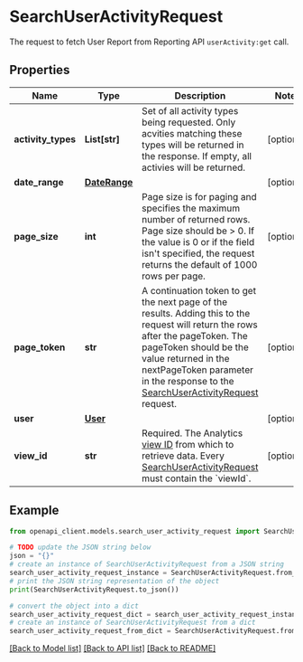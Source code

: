 # SearchUserActivityRequest

The request to fetch User Report from Reporting API `userActivity:get` call.

## Properties

Name | Type | Description | Notes
------------ | ------------- | ------------- | -------------
**activity_types** | **List[str]** | Set of all activity types being requested. Only acvities matching these types will be returned in the response. If empty, all activies will be returned. | [optional] 
**date_range** | [**DateRange**](DateRange.md) |  | [optional] 
**page_size** | **int** | Page size is for paging and specifies the maximum number of returned rows. Page size should be &gt; 0. If the value is 0 or if the field isn&#39;t specified, the request returns the default of 1000 rows per page. | [optional] 
**page_token** | **str** | A continuation token to get the next page of the results. Adding this to the request will return the rows after the pageToken. The pageToken should be the value returned in the nextPageToken parameter in the response to the [SearchUserActivityRequest](#SearchUserActivityRequest) request. | [optional] 
**user** | [**User**](User.md) |  | [optional] 
**view_id** | **str** | Required. The Analytics [view ID](https://support.google.com/analytics/answer/1009618) from which to retrieve data. Every [SearchUserActivityRequest](#SearchUserActivityRequest) must contain the &#x60;viewId&#x60;. | [optional] 

## Example

```python
from openapi_client.models.search_user_activity_request import SearchUserActivityRequest

# TODO update the JSON string below
json = "{}"
# create an instance of SearchUserActivityRequest from a JSON string
search_user_activity_request_instance = SearchUserActivityRequest.from_json(json)
# print the JSON string representation of the object
print(SearchUserActivityRequest.to_json())

# convert the object into a dict
search_user_activity_request_dict = search_user_activity_request_instance.to_dict()
# create an instance of SearchUserActivityRequest from a dict
search_user_activity_request_from_dict = SearchUserActivityRequest.from_dict(search_user_activity_request_dict)
```
[[Back to Model list]](../README.md#documentation-for-models) [[Back to API list]](../README.md#documentation-for-api-endpoints) [[Back to README]](../README.md)


